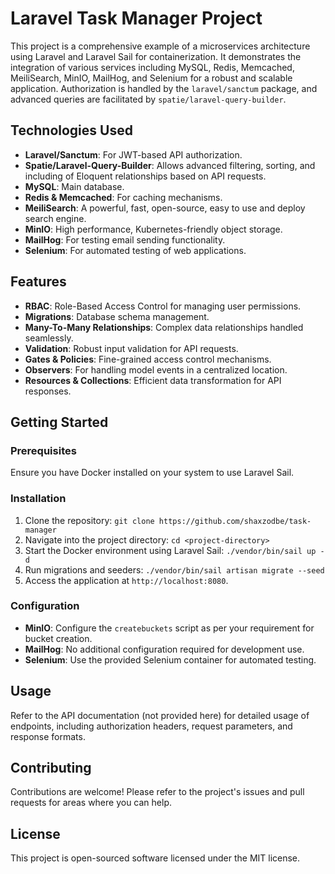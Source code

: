 # Laravel Task Manager Project

This project is a comprehensive example of a microservices architecture using Laravel and Laravel Sail for containerization. It demonstrates the integration of various services including MySQL, Redis, Memcached, MeiliSearch, MinIO, MailHog, and Selenium for a robust and scalable application. Authorization is handled by the `laravel/sanctum` package, and advanced queries are facilitated by `spatie/laravel-query-builder`.

## Technologies Used

- **Laravel/Sanctum**: For JWT-based API authorization.
- **Spatie/Laravel-Query-Builder**: Allows advanced filtering, sorting, and including of Eloquent relationships based on API requests.
- **MySQL**: Main database.
- **Redis & Memcached**: For caching mechanisms.
- **MeiliSearch**: A powerful, fast, open-source, easy to use and deploy search engine.
- **MinIO**: High performance, Kubernetes-friendly object storage.
- **MailHog**: For testing email sending functionality.
- **Selenium**: For automated testing of web applications.

## Features

- **RBAC**: Role-Based Access Control for managing user permissions.
- **Migrations**: Database schema management.
- **Many-To-Many Relationships**: Complex data relationships handled seamlessly.
- **Validation**: Robust input validation for API requests.
- **Gates & Policies**: Fine-grained access control mechanisms.
- **Observers**: For handling model events in a centralized location.
- **Resources & Collections**: Efficient data transformation for API responses.

## Getting Started

### Prerequisites

Ensure you have Docker installed on your system to use Laravel Sail.

### Installation

1. Clone the repository:
   `git clone https://github.com/shaxzodbe/task-manager`
2. Navigate into the project directory: 
   `cd <project-directory>`
3. Start the Docker environment using Laravel Sail: 
   `./vendor/bin/sail up -d`
4. Run migrations and seeders: 
   `./vendor/bin/sail artisan migrate --seed`
5. Access the application at `http://localhost:8080`.

### Configuration

- **MinIO**: Configure the `createbuckets` script as per your requirement for bucket creation.
- **MailHog**: No additional configuration required for development use.
- **Selenium**: Use the provided Selenium container for automated testing.

## Usage

Refer to the API documentation (not provided here) for detailed usage of endpoints, including authorization headers, request parameters, and response formats.

## Contributing

Contributions are welcome! Please refer to the project's issues and pull requests for areas where you can help.

## License

This project is open-sourced software licensed under the MIT license.